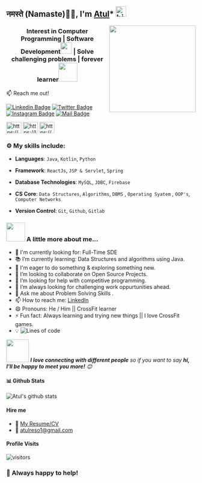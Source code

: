 ## <h2>नमस्ते (Namaste)🙏🏻, I'm [Atul](https://www.linkedin.com/in/atul-kumar-awasthi-225511143/)* <img src="https://user-images.githubusercontent.com/1303154/88677602-1635ba80-d120-11ea-84d8-d263ba5fc3c0.gif" width="28px" alt="hi">
 <img align='right' src="https://media.giphy.com/media/M9gbBd9nbDrOTu1Mqx/giphy.gif" width="230">

<h3 align="center">Interest in Computer Programming | Software Development<img src="https://media.giphy.com/media/WUlplcMpOCEmTGBtBW/giphy.gif" width="30"> 
</em> | Solve challenging problems | forever learner<img src="https://media.giphy.com/media/12oufCB0MyZ1Go/giphy.gif" width="50"></h2></h3>

:mailbox: Reach me out!

[![Linkedin Badge](https://img.shields.io/badge/-Atul-0e76a8?style=flat&labelColor=0e76a8&logo=linkedin&logoColor=white)](https://www.linkedin.com/in/atul-kumar-awasthi-225511143) [![Twitter Badge](https://img.shields.io/badge/-@Atul-1ca0f1?style=flat&labelColor=1ca0f1&logo=twitter&logoColor=white&link=https://twitter.com/Atul82588446)](https://twitter.com/Atul82588446) [![Instagram Badge](https://img.shields.io/badge/-@atulkawasthi-e84393?style=flat&labelColor=e84393&logo=instagram&logoColor=white)](https://www.instagram.com/atulkawasthi) [![Mail Badge](https://img.shields.io/badge/-atulreso1@-c0392b?style=flat&labelColor=c0392b&logo=gmail&logoColor=white)](mailto:atulreso1@gmail.com)

<p align="left">
<a href="https://www.hackerrank.com/atulreso1?hr_r=1" target="blank"><img align="center" src="https://cdn.jsdelivr.net/npm/simple-icons@3.0.1/icons/hackerrank.svg" alt="https://www.hackerrank.com/atulreso1?hr_r=1" height="30" width="40" /></a>
<a href="https://leetcode.com/atulreso1" target="blank"><img align="center" src="https://cdn.jsdelivr.net/npm/simple-icons@3.0.1/icons/leetcode.svg" alt="https://leetcode.com/atulreso1" height="30" width="40" /></a>
<a href="https://auth.geeksforgeeks.org/user/a_tul79/practice" target="blank"><img align="center" src="https://cdn.jsdelivr.net/npm/simple-icons@3.0.1/icons/geeksforgeeks.svg" alt="https://auth.geeksforgeeks.org/user/a_tul79/practice" height="30" width="40" /></a>
</p> 



### :gear: My skills include:

- **Languages**:  `Java`, `Kotlin`, `Python`

- **Framework**: `ReactJs`, `JSP & Servlet`, `Spring`

- **Database Technologies**: `MySQL`, `JDBC`, `Firebase`

- **CS Core**: `Data Structures`, `Algorithms`, `DBMS` , `Operating Syatem` , `OOP's`, `Computer Networks`

- **Version Control**: `Git`, `Github`, `Gitlab`

 ### <img src="https://media.giphy.com/media/VgCDAzcKvsR6OM0uWg/giphy.gif" width="50"> A little more about me...
 
- 🙌 I'm currently looking for: Full-Time SDE
- 📚 I’m currently learning: Data Structures and algorithms using Java.
- 🌱 I'm eager to do something & exploring something new. 
- 👯 I’m looking to collaborate on Open Source Projects.
- 🤔 I’m looking for help with competitive programming.
- 🌋 I’m always looking for challenging work oppurtunities ahead.
- 💬 Ask me about Problem Solving Skills .
- 📫 How to reach me: [LinkedIn](https://www.linkedin.com/in/atul-kumar-awasthi-225511143/)
- 😄 Pronouns: He / Him || CrossFit learner
- ⚡ Fun fact: Always learning and trying new things || I love CrossFit games.
- 💡 ![Lines of code](https://img.shields.io/badge/From%20Hello%20World%20I%27ve%20Written-1.0%20million%20lines%20of%20code-blue)

<img src="https://media.giphy.com/media/LnQjpWaON8nhr21vNW/giphy.gif" width="60"> <em><b>I love connecting with different people</b> so if you want to say <b>hi, I'll be happy to meet you more!</b> 😊</em>



#### 📊 Github Stats

![Atul's github stats](https://github-readme-stats.vercel.app/api?username=kumaratul60&count_private=true&theme=tokyonight&hide=contribs,prs)

#### Hire me
- :paperclip: [My Resume/CV](https://github.com/kumaratul60/My-resume/blob/main/Atul_Resume_IT_SoftwareDeveloper_FreshGraduate_2020.pdf)
- :email: atulreso1@gmail.com

#### Profile Visits 

![visitors](https://visitor-badge.glitch.me/badge?page_id=kumaratul60.kumaratul60)



### :handshake: Always happy to help!
